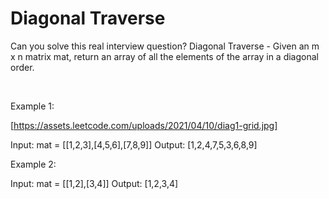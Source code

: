 # Diagonal Traverse

Can you solve this real interview question? Diagonal Traverse - Given an m x n matrix mat, return an array of all the elements of the array in a diagonal order.

 

Example 1:

[https://assets.leetcode.com/uploads/2021/04/10/diag1-grid.jpg]


Input: mat = [[1,2,3],[4,5,6],[7,8,9]]
Output: [1,2,4,7,5,3,6,8,9]


Example 2:


Input: mat = [[1,2],[3,4]]
Output: [1,2,3,4]